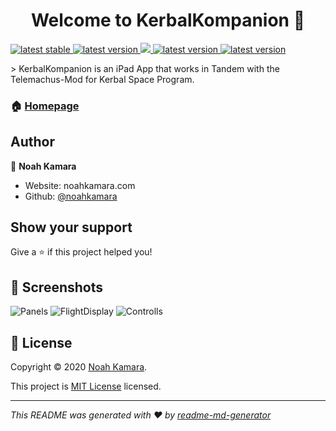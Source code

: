 <h1 align="center">Welcome to KerbalKompanion 👋</h1>
<p>
  <a href="https://github.com/KerbalKompanion/KerbalKompanion/releases/latest">
    <img alt="latest stable" src="https://img.shields.io/github/v/release/KerbalKompanion/KerbalKompanion?label=stable">
  </a>
  <a href="https://github.com/KerbalKompanion/KerbalKompanion/releases/latest">
    <img alt="latest version" src="https://img.shields.io/github/v/release/KerbalKompanion/KerbalKompanion?include_prereleases&label=pre">
  </a>
  <a href="https://github.com/KerbalKompanion/KerbalKompanion/master/LICENSE">
    <img src="https://img.shields.io/github/license/KerbalKompanion/KerbalKompanion" />
  </a>
  <a href="https://github.com/KerbalKompanion/TelemachusKit/releases/latest">
    <img alt="latest version" src="https://img.shields.io/github/v/release/KerbalKompanion/TelemachusKit&label=TelemachusKit">
  </a>
  <a href="https://github.com/TeleIO/Telemachus-1/releases/tag/v1.7.0-reborn-gyrfalcon">
    <img alt="latest version" src="https://img.shields.io/github/v/release/TeleIO/Telemachus-1?label=Telemachus">
  </a>
</p>
> KerbalKompanion is an iPad App that works in Tandem with the Telemachus-Mod for Kerbal Space Program.

### 🏠 [Homepage](https://noahkamara.github.io/KerbalKompanion/)

## Author

👤 **Noah Kamara**

* Website: noahkamara.com
* Github: [@noahkamara](https://github.com/noahkamara)

## Show your support

Give a ⭐️ if this project helped you!


## 📸 Screenshots

![Panels](https://github.com/KerbalKompanion/KerbalKompanion/blob/master/Screenshots/Panels/mixed.png)
![FlightDisplay](https://github.com/KerbalKompanion/KerbalKompanion/blob/master/Screenshots/Controlls/mixed.png)
![Controlls](https://github.com/KerbalKompanion/KerbalKompanion/blob/master/Screenshots/FlightDisplay/mixed.png)


## 📝 License

Copyright © 2020 [Noah Kamara](https://github.com/KerbalKompanion).

This project is [MIT License](https://raw.githubusercontent.com/KerbalKompanion/KerbalKompanion/master/LICENSE) licensed.

***
_This README was generated with ❤️ by [readme-md-generator](https://github.com/kefranabg/readme-md-generator)_
